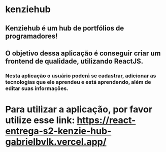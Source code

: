 # kenziehub
## Kenziehub é um hub de portfólios de programadores!
## O objetivo dessa aplicação é conseguir criar um frontend de qualidade, utilizando ReactJS.
### Nesta aplicação o usuário poderá se cadastrar, adicionar as tecnologias que ele aprendeu e está aprendendo, além de editar suas informações.

# Para utilizar a aplicação, por favor utilize esse link: https://react-entrega-s2-kenzie-hub-gabrielbvlk.vercel.app/
